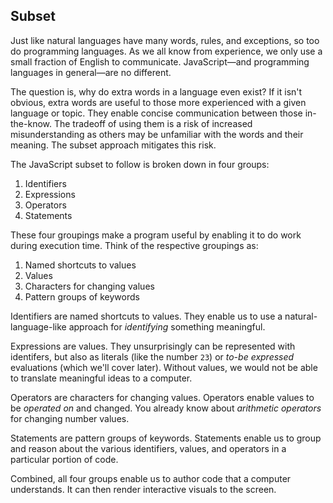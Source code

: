 ## Subset

Just like natural languages have many words, rules, and exceptions, so too do programming languages. As we all know from experience, we only use a small fraction of English to communicate. JavaScript—and programming languages in general—are no different. 

The question is, why do extra words in a language even exist? If it isn't obvious, extra words are useful to those more experienced with a given language or topic. They enable concise communication between those in-the-know. The tradeoff of using them is a risk of increased misunderstanding as others may be unfamiliar with the words and their meaning. The subset approach mitigates this risk.

The JavaScript subset to follow is broken down in four groups:
1. Identifiers
2. Expressions
3. Operators
4. Statements

These four groupings make a program useful by enabling it to do work during execution time. Think of the respective groupings as:
1. Named shortcuts to values
2. Values
3. Characters for changing values
4. Pattern groups of keywords

Identifiers are named shortcuts to values. They enable us to use a natural-language-like approach for *identifying* something meaningful.

Expressions are values. They unsurprisingly can be represented with identifers, but also as literals (like the number `23`) or *to-be expressed* evaluations (which we'll cover later). Without values, we would not be able to translate meaningful ideas to a computer.

Operators are characters for changing values. Operators enable values to be *operated on* and changed. You already know about *arithmetic operators* for changing number values.

Statements are pattern groups of keywords. Statements enable us to group and reason about the various identifiers, values, and operators in a particular portion of code.

Combined, all four groups enable us to author code that a computer understands. It can then render interactive visuals to the screen.
